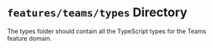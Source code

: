 # `features/teams/types` Directory

The types folder should contain all the TypeScript types for the Teams feature domain.
